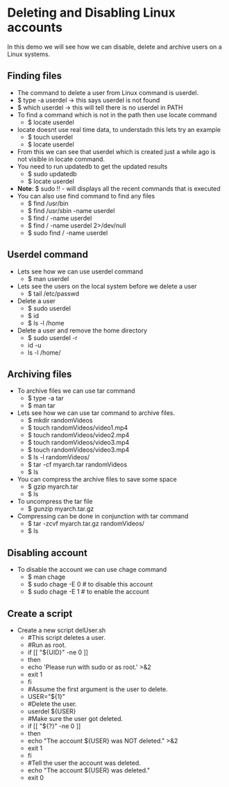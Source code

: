 # Deleting and Disabling Linux accounts

In this demo we will see how we can disable, delete and archive users on a Linux systems.


## Finding files

- The command to delete a user from Linux command is userdel.
- $ type -a userdel -> this says userdel is not found
- $ which userdel -> this will tell there is no userdel in PATH
- To find a command which is not in the path then use locate command
  - $ locate userdel
- locate doesnt use real time data, to understadn this lets try an example
  - $ touch userdel
  - $ locate userdel
- From this we can see that userdel which is created just a while ago is not visible in locate command.
- You need to run updatedb to get the updated results
  - $ sudo updatedb
  - $ locate userdel
- **Note**: $ sudo !! - will displays all the recent commands that is executed
- You can also use find command to find any files
  - $ find /usr/bin
  - $ find /usr/sbin -name userdel
  - $ find / -name userdel
  - $ find / -name userdel 2>/dev/null
  - $ sudo find / -name userdel

## Userdel command

- Lets see how we can use userdel command
  - $ man userdel
- Lets see the users on the local system before we delete a user
  - $ tail /etc/passwd
- Delete a user
  - $ sudo userdel <username>
  - $ id <username>
  - $ ls -l /home
- Delete a user and remove the home directory
  - $ sudo userdel -r <username>
  - id -u <username>
  - ls -l /home/<username>


## Archiving files

- To archive files we can use tar command
  - $ type -a tar
  - $ man tar
- Lets see how we can use tar command to archive files.
  - $ mkdir randomVideos
  - $ touch randomVideos/video1.mp4
  - $ touch randomVideos/video2.mp4
  - $ touch randomVideos/video3.mp4
  - $ touch randomVideos/video3.mp4
  - $ ls -l randomVideos/
  - $ tar -cf myarch.tar randomVideos
  - $ ls
- You can compress the archive files to save some space
  - $ gzip myarch.tar
  - $ ls
- To uncompress the tar file
  - $ gunzip myarch.tar.gz
- Compressing can be done in conjunction with tar command
  - $ tar -zcvf myarch.tar.gz randomVideos/
  - $ ls

## Disabling account

- To disable the account we can use chage command
  - $ man chage
  - $ sudo chage -E 0 <username> # to disable this account
  - $ sudo chage -E 1 <username> # to enable the account

## Create a script

- Create a new script delUser.sh
  - #This script deletes a user.
  - #Run as root.
  - if [[ "${UID}" -ne 0 ]]
  - then
  - echo 'Please run with sudo or as root.' >&2
  - exit 1
  - fi
  - #Assume the first argument is the user to delete.
  - USER="${1}"
  - #Delete the user.
  - userdel ${USER}
  - #Make sure the user got deleted.
  - if [[ "${?}" -ne 0 ]]
  - then
  - echo "The account ${USER} was NOT deleted." >&2
  - exit 1
  - fi
  - #Tell the user the account was deleted.
  - echo "The account ${USER} was deleted."
  - exit 0
